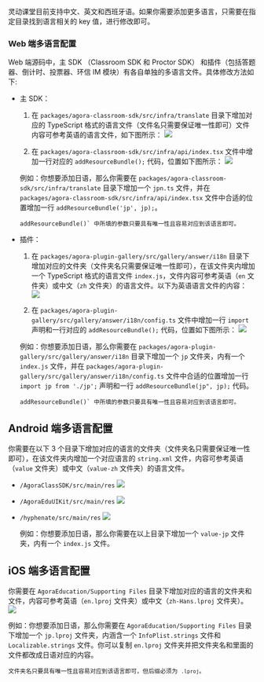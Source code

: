 灵动课堂目前支持中文、英文和西班牙语。如果你需要添加更多语言，只需要在指定目录找到语言相关的 key 值，进行修改即可。

### Web 端多语言配置

Web 端源码中，主 SDK （Classroom SDK 和 Proctor SDK） 和插件（包括答题器、倒计时、投票器、环信 IM 模块）有各自单独的多语言文件。具体修改方法如下:

- 主 SDK：
  
  1. 在 `packages/agora-classroom-sdk/src/infra/translate` 目录下增加对应的 TypeScript 格式的语言文件（文件名只需要保证唯一性即可）文件内容可参考英语的语言文件，如下图所示：
  ![](https://web-cdn.agora.io/docs-files/1680084679972)

  2. 在 `packages/agora-classroom-sdk/src/infra/api/index.tsx` 文件中增加一行对应的 `addResourceBundle();` 代码，位置如下图所示：
  ![](https://web-cdn.agora.io/docs-files/1680084689520)

  例如：你想要添加日语，那么你需要在 `packages/agora-classroom-sdk/src/infra/translate` 目录下增加一个 `jpn.ts` 文件，并在 `packages/agora-classroom-sdk/src/infra/api/index.tsx` 文件中合适的位置增加一行 `addResourceBundle('jp', jp);`。
  <div class="alert info"><code>addResourceBundle()` 中所填的参数只要具有唯一性且容易对应到该语言即可。</code>  </div>


- 插件：

  1. 在 `packages/agora-plugin-gallery/src/gallery/answer/i18n` 目录下增加对应的文件夹（文件夹名只需要保证唯一性即可），在该文件夹内增加一个 TypeScript 格式的语言文件 `index.js`，文件内容可参考英语（`en` 文件夹）或中文（`zh` 文件夹）的语言文件。以下为英语语言文件的内容：
  ![](https://web-cdn.agora.io/docs-files/1680084701486)

  2. 在 `packages/agora-plugin-gallery/src/gallery/answer/i18n/config.ts` 文件中增加一行 `import` 声明和一行对应的 `addResourceBundle();` 代码，位置如下图所示：
  ![](https://web-cdn.agora.io/docs-files/1680084710288)

  例如：你想要添加日语，那么你需要在 `packages/agora-plugin-gallery/src/gallery/answer/i18n` 目录下增加一个 `jp` 文件夹，内有一个 `index.js` 文件，并在 `packages/agora-plugin-gallery/src/gallery/answer/i18n/config.ts` 文件中合适的位置增加一行 `import jp from './jp';` 声明和一行 `addResourceBundle(jp", jp);` 代码。
  <div class="alert info"><code>addResourceBundle()` 中所填的参数只要具有唯一性且容易对应到该语言即可。</code>  </div>

## Android 端多语言配置

你需要在以下 3 个目录下增加对应的语言的文件夹（文件夹名只需要保证唯一性即可），在该文件夹内增加一个对应语言的 `string.xml` 文件，内容可参考英语（`value` 文件夹）或中文（`value-zh` 文件夹）的语言文件。

- `/AgoraClassSDK/src/main/res`
  ![](https://web-cdn.agora.io/docs-files/1680084721653)

- `/AgoraEduUIKit/src/main/res`
  ![](https://web-cdn.agora.io/docs-files/1680084729669)

- `/hyphenate/src/main/res`
  ![](https://web-cdn.agora.io/docs-files/1680084737265)

  例如：你想要添加日语，那么你需要在以上目录下增加一个 `value-jp` 文件夹，内有一个 `index.js` 文件。

## iOS 端多语言配置

你需要在 `AgoraEducation/Supporting Files` 目录下增加对应的语言的文件夹和文件，内容可参考英语（`en.lproj` 文件夹）或中文（`zh-Hans.lproj` 文件夹）。
![](https://web-cdn.agora.io/docs-files/1680580583215)

例如：你想要添加日语，那么你需要在 `AgoraEducation/Supporting Files` 目录下增加一个 `jp.lproj` 文件夹，内涵含一个 `InfoPlist.strings` 文件和 `Localizable.strings` 文件。你可以复制 `en.lproj` 文件夹并把文件夹名和里面的文件都改成日语对应的内容。
<div class="alert info"><code>文件夹名只要具有唯一性且容易对应到该语言即可，但后缀必须为 <code>.lproj</code>。</code></div>



